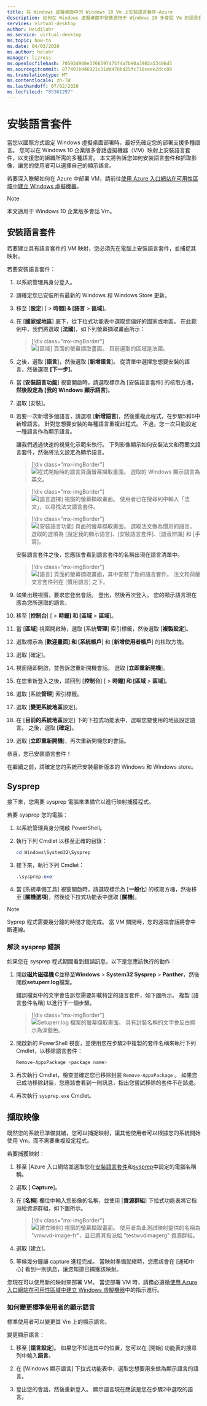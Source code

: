 ```yaml
---
title: 在 Windows 虛擬桌面中的 Windows 10 Vm 上安裝語言套件-Azure
description: 如何在 Windows 虛擬桌面中安裝適用于 Windows 10 多會話 Vm 的語言套件。
services: virtual-desktop
author: Heidilohr
ms.service: virtual-desktop
ms.topic: how-to
ms.date: 04/03/2020
ms.author: helohr
manager: lizross
ms.openlocfilehash: 70592d940e3766597475f4a7b90a3902a53406d5
ms.sourcegitcommit: 877491bd46921c11dd478bd25fc718ceee2dcc08
ms.translationtype: MT
ms.contentlocale: zh-TW
ms.lasthandoff: 07/02/2020
ms.locfileid: "85361297"
---
```

# <a name="install-language-packs"></a>安裝語言套件

當您以國際方式設定 Windows 虛擬桌面部署時，最好先確定您的部署支援多種語言。 您可以在 Windows 10 企業版多會話虛擬機器（VM）映射上安裝語言套件，以支援您的組織所需的多種語言。 本文將告訴您如何安裝語言套件和抓取影像，讓您的使用者可以選擇自己的顯示語言。

若要深入瞭解如何在 Azure 中部署 VM，請前往[使用 Azure 入口網站在可用性區域中建立 Windows 虛擬機器](../virtual-machines/windows/create-portal-availability-zone.md)。

>[!NOTE]
>本文適用于 Windows 10 企業版多會話 Vm。

## <a name="install-a-language-pack"></a>安裝語言套件

若要建立具有語言套件的 VM 映射，您必須先在電腦上安裝語言套件，並捕捉其映射。

若要安裝語言套件：

1. 以系統管理員身分登入。
2. 請確定您已安裝所有最新的 Windows 和 Windows Store 更新。
3. 移至 [**設定**] [  >  **時間] & [語言**  >  **區域**]。
4. 在 [**國家或地區**] 底下，從下拉式功能表中選取您偏好的國家或地區。
    在此範例中，我們將選取 [**法國**]，如下列螢幕擷取畫面所示：

    > [!div class="mx-imgBorder"]
    > ![[區域] 頁面的螢幕擷取畫面。 目前選取的區域是法國。](media/region-page-france.png)

5. 之後，選取 [**語言**]，然後選取 [**新增語言**]。 從清單中選擇您想要安裝的語言，然後選取 **[下一步]**。
6. 當 [**安裝語言功能**] 視窗開啟時，請選取標示為 [安裝語言套件] 的核取方塊，**然後設定為 [我的 Windows 顯示語言**]。
7. 選取 [安裝]。
8. 若要一次新增多個語言，請選取 [**新增語言**]，然後重複此程式，在步驟5和6中新增語言。 針對您想要安裝的每種語言重複此程式。 不過，您一次只能設定一種語言作為顯示語言。

    讓我們透過快速的視覺化示範來執行。 下列影像顯示如何安裝法文和荷蘭文語言套件，然後將法文設定為顯示語言。

    > [!div class="mx-imgBorder"]
    > ![程式開始時的語言頁面螢幕擷取畫面。 選取的 Windows 顯示語言為英文。](media/language-page-default.png)

    > [!div class="mx-imgBorder"]
    > ![[語言選擇] 視窗的螢幕擷取畫面。 使用者已在搜尋列中輸入「法文」，以尋找法文語言套件。](media/select-language-french.png)

    > [!div class="mx-imgBorder"]
    > ![[安裝語言功能] 頁面的螢幕擷取畫面。 選取法文做為慣用的語言。 選取的選項為 [設定我的顯示語言]、[安裝語言套件]、[語音辨識] 和 [手寫]。](media/install-language-features.png)

    安裝語言套件之後，您應該會看到語言套件的名稱出現在語言清單中。

    > [!div class="mx-imgBorder"]
    > ![[語言] 頁面的螢幕擷取畫面，其中安裝了新的語言套件。 法文和荷蘭文言套件列在 [慣用語言] 之下。](media/language-page-complete.png)

9. 如果出現視窗，要求您登出會話。 登出，然後再次登入。 您的顯示語言現在應為您所選取的語言。

10.  移至 [**控制台**] [  >  **時鐘] 和 [區域**  >  **區域**]。

11.  當 [**區域**] 視窗開啟時，選取 [系統**管理**] 索引標籤，然後選取 [**複製設定**]。

12.  選取標示為 [**歡迎畫面] 和 [系統帳戶**] 和 [**新增使用者帳戶**] 的核取方塊。

13.  選取 [確定]。

14.  視窗隨即開啟，並告訴您重新開機會話。 選取 [**立即重新開機**]。

15.  在您重新登入之後，請回到 [**控制台**] [  >  **時鐘] 和 [區域**  >  **區域**]。

16.  選取 [系統**管理**] 索引標籤。

17.  選取 [**變更系統地區**設定]。

18. 在 [**目前的系統地區**設定] 下的下拉式功能表中，選取您要使用的地區設定語言。 之後，選取 **[確定]**。

19. 選取 [**立即重新開機**]，再次重新開機您的會話。

恭喜，您已安裝語言套件！

在繼續之前，請確定您的系統已安裝最新版本的 Windows 和 Windows store。

## <a name="sysprep"></a>Sysprep

接下來，您需要 sysprep 電腦來準備它以進行映射捕獲程式。

若要 sysprep 您的電腦：

1. 以系統管理員身分開啟 PowerShell。
2. 執行下列 Cmdlet 以移至正確的目錄：

    ```powershell
    cd Windows\System32\Sysprep
    ```

3. 接下來，執行下列 Cmdlet：

    ```powershell
    .\sysprep.exe
    ```

4. 當 [系統準備工具] 視窗開啟時，請選取標示為 [**一般化**] 的核取方塊，然後移至 [**關機選項**]，然後從下拉式功能表中選取 [**關機**]。

>[!NOTE]
>Syprep 程式需要幾分鐘的時間才能完成。 當 VM 關閉時，您的遠端會話將會中斷連線。

### <a name="resolve-sysprep-errors"></a>解決 sysprep 錯誤

如果您在 sysprep 程式期間看到錯誤訊息，以下是您應該執行的動作：

1. 開啟**磁片磁碟機 C**並移至**Windows**  >  **System32 Sysprep**  >  **Panther**，然後開啟**setuperr.log**檔案。

   錯誤檔案中的文字會告訴您需要卸載特定的語言套件，如下圖所示。 複製 [語言套件名稱] 以進行下一個步驟。

   > [!div class="mx-imgBorder"]
   > ![Setuperr.log 檔案的螢幕擷取畫面。 具有封裝名稱的文字會反白顯示為深藍色。](media/setuperr-package-name.png)

2. 開啟新的 PowerShell 視窗，並使用您在步驟2中複製的套件名稱來執行下列 Cmdlet，以移除語言套件：

   ```powershell
   Remove-AppxPackage <package name>
   ```

3. 再次執行 Cmdlet，檢查並確定您已移除封裝 `Remove-AppxPackage` 。 如果您已成功移除封裝，您應該會看到一則訊息，指出您嘗試移除的套件不在該處。

4. 再次執行 `sysprep.exe` Cmdlet。

## <a name="capture-the-image"></a>擷取映像

既然您的系統已準備就緒，您可以捕捉映射，讓其他使用者可以根據您的系統開始使用 Vm，而不需要重複設定程式。

若要捕獲映射：

1. 移至 [Azure 入口網站並選取您在[安裝語言套件](#install-a-language-pack)和[sysprep](#sysprep)中設定的電腦名稱稱。

2. 選取 [ **Capture**]。

3. 在 [**名稱**] 欄位中輸入您影像的名稱，並使用 [**資源群組**] 下拉式功能表將它指派給資源群組，如下圖所示。

   > [!div class="mx-imgBorder"]
   > ![[建立映射] 視窗的螢幕擷取畫面。 使用者為此測試映射提供的名稱為 "vmwvd-image-fr"，且已將其指派給 "testwvdimagerg" 資源群組。](media/create-image.png)

4. 選取 [建立]。

5. 等候幾分鐘讓 capture 進程完成。 當映射準備就緒時，您應該會在 [通知中心] 看到一則訊息，讓您知道已捕獲該映射。

您現在可以使用新的映射來部署 VM。 當您部署 VM 時，請務必遵循[使用 Azure 入口網站在可用性區域中建立 Windows 虛擬機器](../virtual-machines/windows/create-portal-availability-zone.md)中的指示進行。

### <a name="how-to-change-display-language-for-standard-users"></a>如何變更標準使用者的顯示語言

標準使用者可以變更其 Vm 上的顯示語言。

變更顯示語言：

1. 移至 [**語言設定**]。 如果您不知道其中的位置，您可以在 [開始] 功能表的搜尋列中輸入**語言**。

2. 在 [Windows 顯示語言] 下拉式功能表中，選取您想要用來做為顯示語言的語言。

3. 登出您的會話，然後重新登入。 顯示語言現在應該是您在步驟2中選取的語言。
